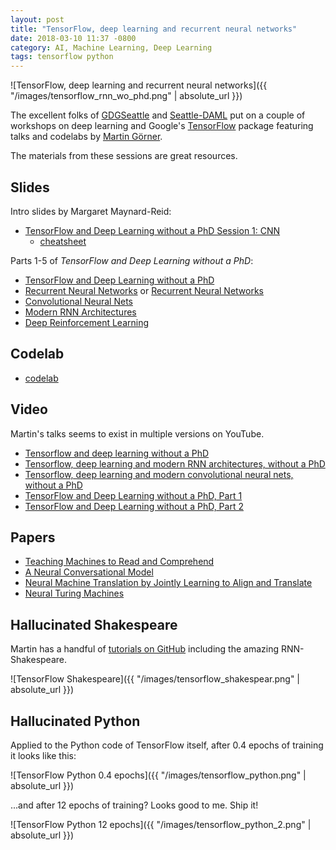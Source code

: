 ```yaml
---
layout: post
title: "TensorFlow, deep learning and recurrent neural networks"
date: 2018-03-10 11:37 -0800
category: AI, Machine Learning, Deep Learning
tags: tensorflow python
---
```


![TensorFlow, deep learning and recurrent neural networks]({{ "/images/tensorflow_rnn_wo_phd.png" | absolute_url }})

The excellent folks of [GDGSeattle](https://www.meetup.com/gdg-seattle/) and [Seattle-DAML](https://www.meetup.com/Seattle-DAML/) put on a couple of workshops on deep learning and Google's [TensorFlow](https://www.tensorflow.org/) package featuring talks and codelabs by [Martin Görner](https://twitter.com/martin_gorner).

The materials from these sessions are great resources.

## Slides

Intro slides by Margaret Maynard-Reid:

* [TensorFlow and Deep Learning without a PhD Session 1: CNN](https://speakerdeck.com/margaretmz/tensorflow-and-deep-learning-without-a-phd-session-1-cnn)
    * [cheatsheet](https://goo.gl/orszsL)

Parts 1-5 of <i>TensorFlow and Deep Learning without a PhD</i>:

* [TensorFlow and Deep Learning without a PhD](https://goo.gl/pHeXe7)
* [Recurrent Neural Networks](https://goo.gl/UuN41S) or [Recurrent Neural Networks](https://goo.gl/jrd7AR)
* [Convolutional Neural Nets](https://goo.gl/VxQDmx)
* [Modern RNN Architectures](https://goo.gl/BYT7au)
* [Deep Reinforcement Learning](https://goo.gl/CB8xNH)

## Codelab

* [codelab](http://goo.gl/mVZloU)

## Video

Martin's talks seems to exist in multiple versions on YouTube.

* [Tensorflow and deep learning without a PhD](https://www.youtube.com/watch?v=vq2nnJ4g6N0)
* [Tensorflow, deep learning and modern RNN architectures, without a PhD](https://www.youtube.com/watch?v=pzOzmxCR37I)
* [Tensorflow, deep learning and modern convolutional neural nets, without a PhD ](https://www.youtube.com/watch?v=vaL1I2BD_xY)
* [TensorFlow and Deep Learning without a PhD, Part 1](https://www.youtube.com/watch?v=u4alGiomYP4)
* [TensorFlow and Deep Learning without a PhD, Part 2](https://www.youtube.com/watch?v=fTUwdXUFfI8)

## Papers

* [Teaching Machines to Read and Comprehend](https://arxiv.org/abs/1506.03340v3)
* [A Neural Conversational Model](https://arxiv.org/pdf/1506.05869v1.pdf)
* [Neural Machine Translation by Jointly Learning to Align and Translate](https://arxiv.org/abs/1409.0473)
* [Neural Turing Machines](https://arxiv.org/abs/1410.5401)

## Hallucinated Shakespeare

Martin has a handful of [tutorials on GitHub](https://github.com/martin-gorner) including the amazing RNN-Shakespeare.

![TensorFlow Shakespeare]({{ "/images/tensorflow_shakespear.png" | absolute_url }})

## Hallucinated Python

Applied to the Python code of TensorFlow itself, after 0.4 epochs of training it looks like this:

![TensorFlow Python 0.4 epochs]({{ "/images/tensorflow_python.png" | absolute_url }})

...and after 12 epochs of training? Looks good to me. Ship it!

![TensorFlow Python 12 epochs]({{ "/images/tensorflow_python_2.png" | absolute_url }})


